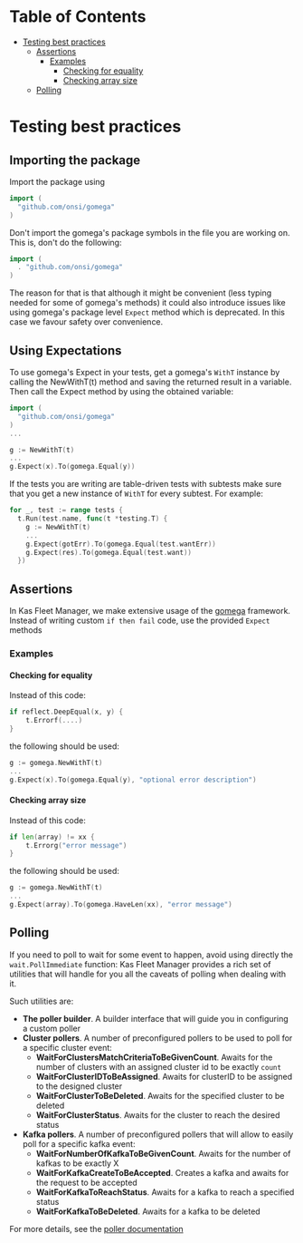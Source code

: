# Table of Contents

<!-- toc -->

- [Testing best practices](#testing-best-practices)
  * [Assertions](#assertions)
    + [Examples](#examples)
      - [Checking for equality](#checking-for-equality)
      - [Checking array size](#checking-array-size)
  * [Polling](#polling)

<!-- tocstop -->

# Testing best practices

## Importing the package

Import the package using
```go
import (
  "github.com/onsi/gomega"
)
```

Don't import the gomega's package symbols in the file you are working on.
This is, don't do the following:
```go
import (
  . "github.com/onsi/gomega"
)
```

The reason for that is that although it might be convenient (less typing needed
for some of gomega's methods) it could also introduce issues like using
gomega's package level `Expect` method which is deprecated. In this case we favour
safety over convenience.

## Using Expectations

To use gomega's Expect in your tests, get a gomega's `WithT` instance by calling
the NewWithT(t) method and saving the returned result in a variable. Then call
the Expect method by using the obtained variable:
```go
import (
  "github.com/onsi/gomega"
)
...

g := NewWithT(t)
...
g.Expect(x).To(gomega.Equal(y))
```

If the tests you are writing are table-driven tests with subtests make sure
that you get a new instance of `WithT` for every subtest. For example:
```go
for _, test := range tests {
  t.Run(test.name, func(t *testing.T) {
    g := NewWithT(t)
    ...
    g.Expect(gotErr).To(gomega.Equal(test.wantErr))
    g.Expect(res).To(gomega.Equal(test.want))
  })
```

## Assertions
In Kas Fleet Manager, we make extensive usage of the [gomega](https://onsi.github.io/gomega/) framework.
Instead of writing custom `if then fail` code, use the provided `Expect` methods

### Examples
#### Checking for equality
Instead of this code:
```go
if reflect.DeepEqual(x, y) {
	t.Errorf(....)
} 
```
the following should be used:
```go
g := gomega.NewWithT(t)
...
g.Expect(x).To(gomega.Equal(y), "optional error description")
```

#### Checking array size
Instead of this code:
```go
if len(array) != xx {
	t.Errorg("error message")
}
```
the following should be used:
```go
g := gomega.NewWithT(t)
...
g.Expect(array).To(gomega.HaveLen(xx), "error message")
```
## Polling
If you need to poll to wait for some event to happen, avoid using directly the `wait.PollImmediate` function: Kas Fleet Manager provides a rich set of utilities that will handle for you all the caveats of polling when dealing with it.

Such utilities are:
* **The poller builder**. A builder interface that will guide you in configuring a custom poller
* **Cluster pollers**. A number of preconfigured pollers to be used to poll for a specific cluster event:
    * **WaitForClustersMatchCriteriaToBeGivenCount**. Awaits for the number of clusters with an assigned cluster id to be exactly `count`
    * **WaitForClusterIDToBeAssigned**. Awaits for clusterID to be assigned to the designed cluster
    * **WaitForClusterToBeDeleted**. Awaits for the specified cluster to be deleted
    * **WaitForClusterStatus**. Awaits for the cluster to reach the desired status
* **Kafka pollers**. A number of preconfigured pollers that will allow to easily poll for a specific kafka event:
    * **WaitForNumberOfKafkaToBeGivenCount**. Awaits for the number of kafkas to be exactly X
    * **WaitForKafkaCreateToBeAccepted**. Creates a kafka and awaits for the request to be accepted
    * **WaitForKafkaToReachStatus**. Awaits for a kafka to reach a specified status
    * **WaitForKafkaToBeDeleted**. Awaits for a kafka to be deleted

For more details, see the [poller documentation](../utilities/testing.md)

